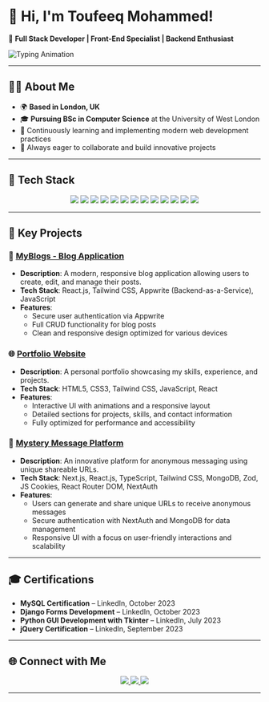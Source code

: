 # 👋 Hi, I'm Toufeeq Mohammed!  

🚀 **Full Stack Developer | Front-End Specialist | Backend Enthusiast**  

![Typing Animation](https://readme-typing-svg.herokuapp.com?font=Fira+Code&size=22&duration=4000&pause=500&color=F77B00&vCenter=true&width=500&lines=Creating+Impactful+Web+Applications;Specialist+in+React+%26+Django;Passionate+Problem-Solver)

---

## 🧑‍💻 About Me  

- 🌍 **Based in London, UK**  
- 🎓 **Pursuing BSc in Computer Science** at the University of West London  
- 🌱 Continuously learning and implementing modern web development practices  
- 💬 Always eager to collaborate and build innovative projects  

---

## 🚀 Tech Stack  

<p align="center">
  <!-- Frontend -->
  <img src="https://img.shields.io/badge/HTML5-E34F26?style=for-the-badge&logo=html5&logoColor=white" />
  <img src="https://img.shields.io/badge/CSS3-1572B6?style=for-the-badge&logo=css3&logoColor=white" />
  <img src="https://img.shields.io/badge/JavaScript-F7DF1E?style=for-the-badge&logo=javascript&logoColor=black" />
  <img src="https://img.shields.io/badge/React-61DAFB?style=for-the-badge&logo=react&logoColor=black" />
  <img src="https://img.shields.io/badge/TypeScript-3178C6?style=for-the-badge&logo=typescript&logoColor=white" />
  <img src="https://img.shields.io/badge/Tailwind_CSS-06B6D4?style=for-the-badge&logo=tailwind-css&logoColor=white" />
  
  <!-- Backend -->
  <img src="https://img.shields.io/badge/Python-3776AB?style=for-the-badge&logo=python&logoColor=white" />
  <img src="https://img.shields.io/badge/Django-092E20?style=for-the-badge&logo=django&logoColor=white" />
  <img src="https://img.shields.io/badge/REST_API-FF6F61?style=for-the-badge&logo=api&logoColor=white" />
  
  <!-- Database -->
  <img src="https://img.shields.io/badge/MySQL-4479A1?style=for-the-badge&logo=mysql&logoColor=white" />
  <img src="https://img.shields.io/badge/MongoDB-47A248?style=for-the-badge&logo=mongodb&logoColor=white" />
  
  <!-- Tools -->
  <img src="https://img.shields.io/badge/Git-F05032?style=for-the-badge&logo=git&logoColor=white" />
  <img src="https://img.shields.io/badge/Figma-F24E1E?style=for-the-badge&logo=figma&logoColor=white" />
</p>

---

## 🌟 Key Projects  

### 📝 **[MyBlogs - Blog Application](https://toufeeqblogs.info)**  
- **Description**: A modern, responsive blog application allowing users to create, edit, and manage their posts.  
- **Tech Stack**: React.js, Tailwind CSS, Appwrite (Backend-as-a-Service), JavaScript  
- **Features**:  
  - Secure user authentication via Appwrite  
  - Full CRUD functionality for blog posts  
  - Clean and responsive design optimized for various devices  

### 🌐 **[Portfolio Website](https://thetoufeeq.com)**  
- **Description**: A personal portfolio showcasing my skills, experience, and projects.  
- **Tech Stack**: HTML5, CSS3, Tailwind CSS, JavaScript, React  
- **Features**:  
  - Interactive UI with animations and a responsive layout  
  - Detailed sections for projects, skills, and contact information  
  - Fully optimized for performance and accessibility  

### 💬 **[Mystery Message Platform](https://mystry-messages-kohl.vercel.app)**  
- **Description**: An innovative platform for anonymous messaging using unique shareable URLs.  
- **Tech Stack**: Next.js, React.js, TypeScript, Tailwind CSS, MongoDB, Zod, JS Cookies, React Router DOM, NextAuth  
- **Features**:  
  - Users can generate and share unique URLs to receive anonymous messages  
  - Secure authentication with NextAuth and MongoDB for data management  
  - Responsive UI with a focus on user-friendly interactions and scalability  

---

## 🎓 Certifications  

- **MySQL Certification** – LinkedIn, October 2023  
- **Django Forms Development** – LinkedIn, October 2023  
- **Python GUI Development with Tkinter** – LinkedIn, July 2023  
- **jQuery Certification** – LinkedIn, September 2023  

---

## 🌐 Connect with Me  

<p align="center">
  <a href="https://www.linkedin.com/in/toufeeq-mohammed-956042266/" target="_blank">
    <img src="https://img.shields.io/badge/-LinkedIn-0A66C2?logo=linkedin&logoColor=white&style=for-the-badge" />
  </a>
  <a href="https://www.thetoufeeq.com" target="_blank">
    <img src="https://img.shields.io/badge/-Website-F77B00?logo=internet-explorer&logoColor=white&style=for-the-badge" />
  </a>
  <a href="mailto:mohdtoufeeq1447@gmail.com" target="_blank">
    <img src="https://img.shields.io/badge/-Email-D14836?logo=gmail&logoColor=white&style=for-the-badge" />
  </a>
</p>

---

